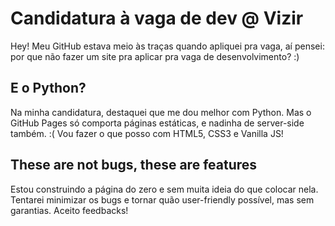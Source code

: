 # Candidatura à vaga de dev @ Vizir

Hey! Meu GitHub estava meio às traças quando apliquei pra vaga, aí pensei: por que não fazer um site pra aplicar pra vaga de desenvolvimento? :)

## E o Python?

Na minha candidatura, destaquei que me dou melhor com Python. Mas o GitHub Pages só comporta páginas estáticas, e nadinha de server-side também. :( Vou fazer o que posso com HTML5, CSS3 e Vanilla JS!

## These are not bugs, these are features

Estou construindo a página do zero e sem muita ideia do que colocar nela. Tentarei minimizar os bugs e tornar quão user-friendly possível, mas sem garantias. Aceito feedbacks!
